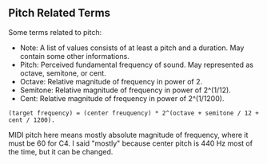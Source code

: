 ## Pitch Related Terms
Some terms related to pitch:

- Note: A list of values consists of at least a pitch and a duration. May contain some
  other informations.
- Pitch: Perceived fundamental frequency of sound. May represented as octave, semitone,
  or cent.
- Octave: Relative magnitude of frequency in power of 2.
- Semitone: Relative magnitude of frequency in power of 2^(1/12).
- Cent: Relative magnitude of frequency in power of 2^(1/1200).

```
(target frequency) = (center freuquency) * 2^(octave + semitone / 12 + cent / 1200).
```

MIDI pitch here means mostly absolute magnitude of frequency, where it must be 60 for
C4. I said "mostly" because center pitch is 440 Hz most of the time, but it can be
changed.
